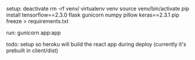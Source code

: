 setup:
deactivate
rm -rf venv/
virtualenv venv
source venv/bin/activate
pip install tensorflow==2.3.0 flask gunicorn numpy pillow keras==2.3.1
pip freeze > requirements.txt

run:
gunicorn app:app

todo: setup so heroku will build the react app during deploy (currently it's prebuilt in client/dist) 